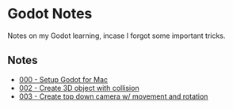 # Godot Notes

Notes on my Godot learning, incase I forgot some important tricks.

## Notes

- [000 - Setup Godot for Mac](docs/000_setup_godot_for_mac.md)
- [002 - Create 3D object with collision](docs/002_create_3d_object_with_collision.md)
- [003 - Create top down camera w/ movement and rotation](docs/003_create_top_down_camera.md)
